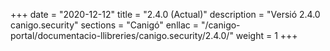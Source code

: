 +++
date        = "2020-12-12"
title       = "2.4.0 (Actual)"
description = "Versió 2.4.0 canigo.security"
sections    = "Canigó"
enllac		= "/canigo-portal/documentacio-llibreries/canigo.security/2.4.0/"
weight		= 1
+++
